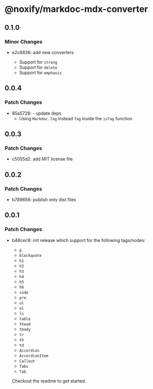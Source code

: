 # @noxify/markdoc-mdx-converter

## 0.1.0

### Minor Changes

- e2c8836: add new converters

  - Support for `strong`
  - Support for `delete`
  - Support for `emphasis`

## 0.0.4

### Patch Changes

- 85a5728: - update deps
  - Using `Markdoc.Tag` instead `Tag` inside the `isTag` function

## 0.0.3

### Patch Changes

- c5055d2: add MIT license file

## 0.0.2

### Patch Changes

- b789656: publish only dist files

## 0.0.1

### Patch Changes

- b48cec8: init release which support for the following tags/nodes:

  - `p`
  - `blockquote`
  - `h1`
  - `h2`
  - `h3`
  - `h4`
  - `h5`
  - `h6`
  - `code`
  - `pre`
  - `ul`
  - `ol`
  - `li`
  - `table`
  - `thead`
  - `tbody`
  - `tr`
  - `th`
  - `td`
  - `Accordion`
  - `AccordionItem`
  - `Callout`
  - `Tabs`
  - `Tab`

  Checkout the readme to get started.
